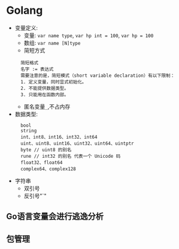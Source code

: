 # Golang
- 变量定义:
  - 变量: `var name type`, `var hp int = 100`, `var hp = 100`
  - 数组: `var name [N]type`
  - 简短方式
  ```
    简短格式
    名字 := 表达式
    需要注意的是，简短模式（short variable declaration）有以下限制：
    1. 定义变量，同时显式初始化。
    2. 不能提供数据类型。
    3. 只能用在函数内部。
  ```
  - 匿名变量`_`,不占内存
- 数据类型:
  ```
    bool
    string
    int、int8、int16、int32、int64
    uint、uint8、uint16、uint32、uint64、uintptr
    byte // uint8 的别名
    rune // int32 的别名 代表一个 Unicode 码
    float32、float64
    complex64、complex128
  ```
- 字符串
    - 双引号
    - 反引号"`"
## Go语言变量会进行逃逸分析
## 包管理
